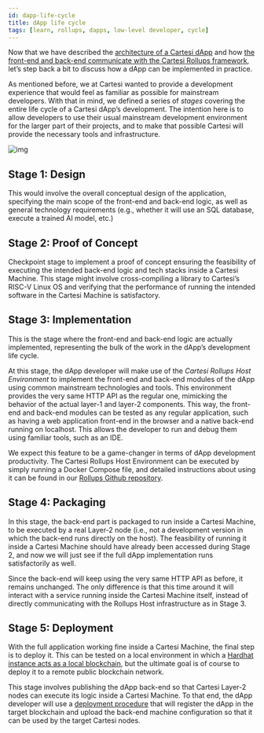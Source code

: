 ```yaml
---
id: dapp-life-cycle
title: dApp life cycle
tags: [learn, rollups, dapps, low-level developer, cycle]
---
```


Now that we have described the [architecture of a Cartesi dApp](./dapp-architecture.md) and how [the front-end and back-end communicate with the Cartesi Rollups framework](./http-api.md), let’s step back a bit to discuss how a dApp can be implemented in practice.

As mentioned before, we at Cartesi wanted to provide a development experience that would feel as familiar as possible for mainstream developers. With that in mind, we defined a series of _stages_ covering the entire life cycle of a Cartesi dApp’s development. The intention here is to allow developers to use their usual mainstream development environment for the larger part of their projects, and to make that possible Cartesi will provide the necessary tools and infrastructure.

![img](./stages.png)

## Stage 1: Design

This would involve the overall conceptual design of the application, specifying the main scope of the front-end and back-end logic, as well as general technology requirements (e.g., whether it will use an SQL database, execute a trained AI model, etc.)

## Stage 2: Proof of Concept

Checkpoint stage to implement a proof of concept ensuring the feasibility of executing the intended back-end logic and tech stacks inside a Cartesi Machine. This stage might involve cross-compiling a library to Cartesi’s RISC-V Linux OS and verifying that the performance of running the intended software in the Cartesi Machine is satisfactory.

## Stage 3: Implementation

This is the stage where the front-end and back-end logic are actually implemented, representing the bulk of the work in the dApp’s development life cycle.

At this stage, the dApp developer will make use of the *Cartesi Rollups Host Environment* to implement the front-end and back-end modules of the dApp using common mainstream technologies and tools. This environment provides the very same HTTP API as the regular one, mimicking the behavior of the actual layer-1 and layer-2 components. This way, the front-end and back-end modules can be tested as any regular application, such as having a web application front-end in the browser and a native back-end running on localhost. This allows the developer to run and debug them using familiar tools, such as an IDE.

We expect this feature to be a game-changer in terms of dApp development productivity. The Cartesi Rollups Host Environment can be executed by simply running a Docker Compose file, and detailed instructions about using it can be found in our [Rollups Github repository](https://github.com/cartesi/rollups-examples).

## Stage 4: Packaging

In this stage, the back-end part is packaged to run inside a Cartesi Machine, to be executed by a real Layer-2 node (i.e., not a development version in which the back-end runs directly on the host). The feasibility of running it inside a Cartesi Machine should have already been accessed during Stage 2, and now we will just see if the full dApp implementation runs satisfactorily as well.

Since the back-end will keep using the very same HTTP API as before, it remains unchanged. The only difference is that this time around it will interact with a service running inside the Cartesi Machine itself, instead of directly communicating with the Rollups Host infrastructure as in Stage 3.

## Stage 5: Deployment

With the full application working fine inside a Cartesi Machine, the final step is to deploy it. This can be tested on a local environment in which a [Hardhat instance acts as a local blockchain](https://hardhat.org/hardhat-network/), but the ultimate goal is of course to deploy it to a remote public blockchain network.

This stage involves publishing the dApp back-end so that Cartesi Layer-2 nodes can execute its logic inside a Cartesi Machine. To that end, the dApp developer will use a [deployment procedure](./build-dapps/deploying-dapps.md) that will register the dApp in the target blockchain and upload the back-end machine configuration so that it can be used by the target Cartesi nodes.
